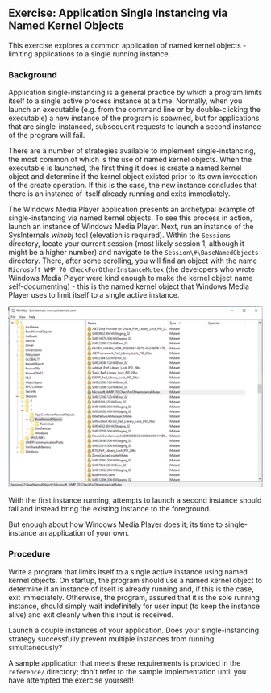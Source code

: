 ## Exercise: Application Single Instancing via Named Kernel Objects

This exercise explores a common application of named kernel objects - limiting applications to a single running instance.

### Background

Application single-instancing is a general practice by which a program limits itself to a single active process instance at a time. Normally, when you launch an executable (e.g. from the command line or by double-clicking the executable) a new instance of the program is spawned, but for applications that are single-instanced, subsequent requests to launch a second instance of the program will fail.

There are a number of strategies available to implement single-instancing, the most common of which is the use of named kernel objects. When the executable is launched, the first thing it does is create a named kernel object and determine if the kernel object existed prior to its own invocation of the create operation. If this is the case, the new instance concludes that there is an instance of itself already running and exits immediately.

The Windows Media Player application presents an archetypal example of single-instancing via named kernel objects. To see this process in action, launch an instance of Windows Media Player. Next, run an instance of the SysInternals _winobj_ tool (elevation is required). Within the `Sessions` directory, locate your current session (most likely session 1, although it might be a higher number) and navigate to the `Session\#\BaseNamedObjects` directory. There, after some scrolling, you will find an object with the name `Microsoft_WMP_70_CheckForOtherInstanceMutex` (the developers who wrote Windows Media Player were kind enough to make the kernel object name self-documenting) - this is the named kernel object that Windows Media Player uses to limit itself to a single active instance. 

![Windows Media Player](./img/WMP.PNG)

With the first instance running, attempts to launch a second instance should fail and instead bring the existing instance to the foreground.

But enough about how Windows Media Player does it; its time to single-instance an application of your own.

### Procedure

Write a program that limits itself to a single active instance using named kernel objects. On startup, the program should use a named kernel object to determine if an instance of itself is already running and, if this is the case, exit immediately. Otherwise, the program, assured that it is the sole running instance, should simply wait indefinitely for user input (to keep the instance alive) and exit cleanly when this input is received.

Launch a couple instances of your application. Does your single-instancing strategy successfully prevent multiple instances from running simultaneously?

A sample application that meets these requirements is provided in the `reference/` directory; don't refer to the sample implementation until you have attempted the exercise yourself!